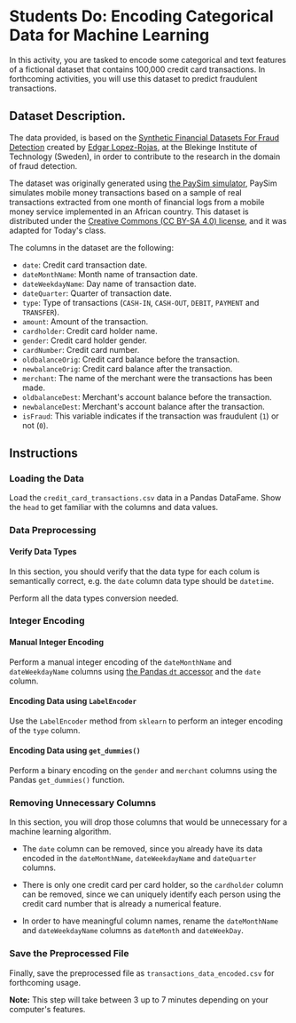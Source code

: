 # Students Do: Encoding Categorical Data for Machine Learning

In this activity, you are tasked to encode some categorical and text features of a fictional dataset that contains 100,000 credit card transactions. In forthcoming activities, you will use this dataset to predict fraudulent transactions.

## Dataset Description.

The data provided, is based on the [Synthetic Financial Datasets For Fraud Detection](https://www.kaggle.com/ntnu-testimon/paysim1) created by [Edgar Lopez-Rojas](http://bth.diva-portal.org/smash/person.jsf?pid=authority-person%3A44509&dswid=-31), at the Blekinge Institute of Technology (Sweden), in order to contribute to the research in the domain of fraud detection.

The dataset was originally generated using [the PaySim simulator](https://github.com/EdgarLopezPhD/PaySim), PaySim simulates mobile money transactions based on a sample of real transactions extracted from one month of financial logs from a mobile money service implemented in an African country. This dataset is distributed under the [Creative Commons (CC BY-SA 4.0) license](https://creativecommons.org/licenses/by-sa/4.0/), and it was adapted for Today's class.

The columns in the dataset are the following:

* `date`: Credit card transaction date.
* `dateMonthName`: Month name of transaction date.
* `dateWeekdayName`: Day name of transaction date.
* `dateQuarter`: Quarter of transaction date.
* `type`: Type of transactions (`CASH-IN`, `CASH-OUT`, `DEBIT`, `PAYMENT` and `TRANSFER`).
* `amount`: Amount of the transaction.
* `cardholder`: Credit card holder name.
* `gender`: Credit card holder gender.
* `cardNumber`: Credit card number.
* `oldbalanceOrig`: Credit card balance before the transaction.
* `newbalanceOrig`: Credit card balance after the transaction.
* `merchant`: The name of the merchant were the transactions has been made.
* `oldbalanceDest`: Merchant's account balance before the transaction.
* `newbalanceDest`: Merchant's account balance after the transaction.
* `isFraud`: This variable indicates if the transaction was fraudulent (`1`) or not (`0`).

## Instructions

### Loading the Data

Load the `credit_card_transactions.csv` data in a Pandas DataFame. Show the `head` to get familiar with the columns and data values.

### Data Preprocessing

#### Verify Data Types

In this section, you should verify that the data type for each colum is semantically correct, e.g. the `date` column data type should be `datetime`.

Perform all the data types conversion needed.

### Integer Encoding

#### Manual Integer Encoding

Perform a manual integer encoding of the `dateMonthName` and `dateWeekdayName` columns using [the Pandas `dt` accessor](https://pandas.pydata.org/pandas-docs/stable/reference/series.html#datetimelike-properties) and the `date` column.

#### Encoding Data using `LabelEncoder`

Use the `LabelEncoder` method from `sklearn` to perform an integer encoding of the `type` column.

#### Encoding Data using `get_dummies()`

Perform a binary encoding on the `gender` and `merchant` columns using the Pandas `get_dummies()` function.

### Removing Unnecessary Columns

In this section, you will drop those columns that would be unnecessary for a machine learning algorithm.

* The `date` column can be removed, since you already have its data encoded in the `dateMonthName`, `dateWeekdayName` and `dateQuarter` columns.

* There is only one credit card per card holder, so the `cardholder` column can be removed, since we can uniquely identify each person using the credit card number that is already a numerical feature.

* In order to have meaningful column names, rename the `dateMonthName` and `dateWeekdayName` columns as `dateMonth` and `dateWeekDay`.

### Save the Preprocessed File

Finally, save the preprocessed file as `transactions_data_encoded.csv` for forthcoming usage.

**Note:** This step will take between 3 up to 7 minutes depending on your computer's features.
